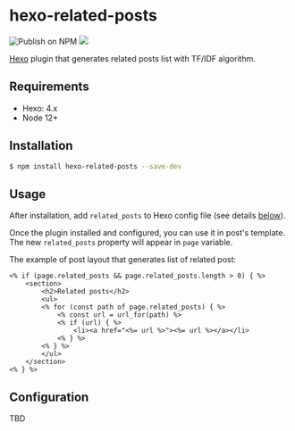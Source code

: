 # hexo-related-posts

![Publish on NPM](https://github.com/sergeyzwezdin/hexo-related-posts/workflows/Publish%20on%20NPM/badge.svg) ![](https://img.shields.io/npm/v/hexo-related-posts)

[Hexo](https://hexo.io/) plugin that generates related posts list with TF/IDF algorithm.

## Requirements
- Hexo: 4.x
- Node 12+

## Installation

```bash
$ npm install hexo-related-posts --save-dev
```

## Usage

After installation, add `related_posts` to Hexo config file (see details [below](#Configuration)).

Once the plugin installed and configured, you can use it in post's template. The new `related_posts` property will appear in `page` variable.

The example of post layout that generates list of related post:

```ejs
<% if (page.related_posts && page.related_posts.length > 0) { %>
    <section>
        <h2>Related posts</h2>
        <ul>
        <% for (const path of page.related_posts) { %>
            <% const url = url_for(path) %>
            <% if (url) { %>
                <li><a href="<%= url %>"><%= url %></a></li>
            <% } %>
        <% } %>
        </ul>
    </section>
<% } %>
```

## Configuration

TBD
